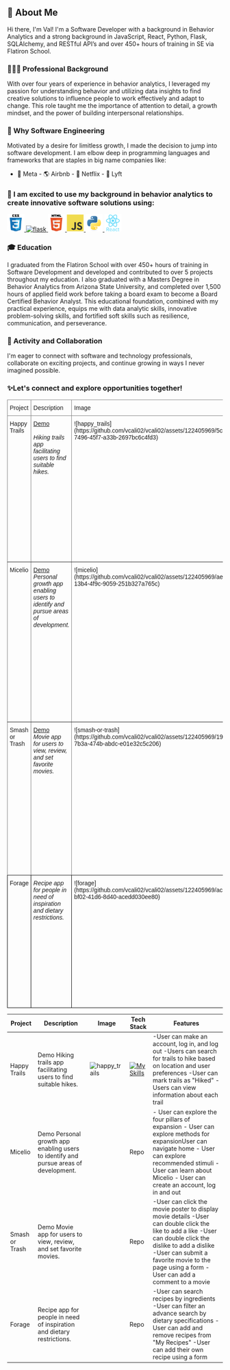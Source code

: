 ## 👋 About Me
Hi there, I'm Val! I'm a Software Developer with a background in Behavior Analytics and a strong background in JavaScript, React, Python, Flask, SQLAlchemy, and RESTful API’s and over 450+ hours of training in SE via Flatiron School. 

### 👩🏽‍🏫 Professional Background
With over four years of experience in behavior analytics, I leveraged my passion for understanding behavior and utilizing data insights to find creative solutions to influence people to work effectively and adapt to change. This role taught me the importance of attention to detail, a growth mindset, and the power of building interpersonal relationships. 

### 🚀 Why Software Engineering
Motivated by a desire for limitless growth, I made the decision to jump into software development. I am elbow deep in programming languages and frameworks that are staples in big name companies like:
- 📱 Meta - 🌎 Airbnb - 🎥 Netflix - 🚗 Lyft

### 🧠 I am excited to use my background in behavior analytics to create innovative software solutions using:
<p align="left"> <a href="https://www.w3schools.com/css/" target="_blank" rel="noreferrer"> <img src="https://raw.githubusercontent.com/devicons/devicon/master/icons/css3/css3-original-wordmark.svg" alt="css3" width="40" height="40"/> </a> <a href="https://flask.palletsprojects.com/" target="_blank" rel="noreferrer"> <img src="https://www.vectorlogo.zone/logos/pocoo_flask/pocoo_flask-icon.svg" alt="flask" width="40" height="40"/> </a> <a href="https://www.w3.org/html/" target="_blank" rel="noreferrer"> <img src="https://raw.githubusercontent.com/devicons/devicon/master/icons/html5/html5-original-wordmark.svg" alt="html5" width="40" height="40"/> </a> <a href="https://developer.mozilla.org/en-US/docs/Web/JavaScript" target="_blank" rel="noreferrer"> <img src="https://raw.githubusercontent.com/devicons/devicon/master/icons/javascript/javascript-original.svg" alt="javascript" width="40" height="40"/> </a> <a href="https://www.python.org" target="_blank" rel="noreferrer"> <img src="https://raw.githubusercontent.com/devicons/devicon/master/icons/python/python-original.svg" alt="python" width="40" height="40"/> </a> <a href="https://reactjs.org/" target="_blank" rel="noreferrer"> <img src="https://raw.githubusercontent.com/devicons/devicon/master/icons/react/react-original-wordmark.svg" alt="react" width="40" height="40"/> </a> 
  
### 🎓 Education 
I graduated from the Flatiron School with over 450+ hours of training in Software Development and developed and contributed to over 5 projects throughout my education.
I also graduated with a Masters Degree in Behavior Analytics from Arizona State University, and completed over 1,500 hours of applied field work before taking a board exam to become a Board Certified Behavior Analyst. This educational foundation, combined with my practical experience, equips me with data analytic skills, innovative problem-solving skills, and fortified soft skills such as resilience, communication, and perseverance. 

### 🌱 Activity and Collaboration
I'm eager to connect with software and technology professionals, collaborate on exciting projects, and continue growing in ways I never imagined possible. 

### ✨Let's connect and explore opportunities together!
<style type="text/css">
.tg  {border-collapse:collapse;border-spacing:0;}
.tg td{border-color:black;border-style:solid;border-width:1px;font-family:Arial, sans-serif;font-size:14px;
  overflow:hidden;padding:10px 5px;word-break:normal;}
.tg th{border-color:black;border-style:solid;border-width:1px;font-family:Arial, sans-serif;font-size:14px;
  font-weight:normal;overflow:hidden;padding:10px 5px;word-break:normal;}
.tg .tg-0pky{border-color:inherit;text-align:left;vertical-align:top}
.tg .tg-0lax{text-align:left;vertical-align:top}
</style>
<table class="tg">
<thead>
  <tr>
    <th class="tg-0pky">Project</th>
    <th class="tg-0pky">Description</th>
    <th class="tg-0pky">Image</th>
    <th class="tg-0pky">Tech Stack</th>
    <th class="tg-0pky">Features</th>
  </tr>
</thead>
<tbody>
  <tr>
    <td class="tg-0pky">Happy Trails</td>
    <td class="tg-0pky"><a href="https://www.youtube.com/watch?v=g_8xGVR43OQ" target="_blank" rel="noopener noreferrer">Demo</a><br><br><span style="font-weight:400;font-style:italic">Hiking trails app facilitating users to find suitable hikes.</span></td>
    <td class="tg-0pky">![happy_trails](https://github.com/vcali02/vcali02/assets/122405969/5c4aac2d-7496-45f7-a33b-2697bc6c4fd3)
 </td>
    <td class="tg-0pky"><a href="https://github.com/vcali02/Happy_Trails" target="_blank" rel="noopener noreferrer">Repo</a><br> 
      [![My Skills](https://skillicons.dev/icons?i=js,py,flask,react,vite,materialui)](https://skillicons.dev)
</td>
    <td class="tg-0pky"><br><span style="font-weight:400;font-style:normal">-User can make an account, log in, and log out</span><br>-Users can search for trails to hike based on location and user preferences<br><span style="font-weight:400;font-style:normal">-User can mark trails as "Hiked"</span><br><span style="font-weight:400;font-style:normal">-Users can view information about each trail</span><br></td>
  </tr>
  <tr>
    <td class="tg-0pky">Micelio</td>
    <td class="tg-0pky"><a href="https://www.youtube.com/watch?v=HWcm-QKDm5g" target="_blank" rel="noopener noreferrer">Demo</a><br><span style="font-weight:400;font-style:italic;text-decoration:none">Personal growth app enabling users to identify and pursue areas of development.</span></td>
    <td class="tg-0pky">![micelio](https://github.com/vcali02/vcali02/assets/122405969/ae662341-13b4-4f9c-9059-251b327a765c)
 </td>
    <td class="tg-0pky"><a href="https://github.com/vcali02/micelio" target="_blank" rel="noopener noreferrer">Repo</a><br>
      <img src="![JS_ICON](https://github.com/vcali02/vcali02/assets/122405969/f5635d91-f3fc-40e2-b880-dc8115179ea9)"></img>
      ![REACT_ICON](https://github.com/vcali02/vcali02/assets/122405969/01d4a3c6-c096-4528-9568-88fc6e289135)
      ![PY_ICON](https://github.com/vcali02/vcali02/assets/122405969/52cf2c3f-f64e-4abc-9ef1-a275cd168902)
      ![FLASK_ICON](https://github.com/vcali02/vcali02/assets/122405969/651b6184-04eb-4481-a09f-16167e326458)
      ![CSS_ICON](https://github.com/vcali02/vcali02/assets/122405969/5efb2ed4-bff2-45ae-b792-090c9d438b37)
      ![MUI_ICON](https://github.com/vcali02/vcali02/assets/122405969/0d1f0195-9e21-439b-9628-edd9330cf72d)
    </td>
    <td class="tg-0pky">- User can explore the four pillars of expansion<br>- User can explore methods for expansion<br>- User can navigate home<br>- User can explore recommended stimuli<br>- User can learn about Micelio<br>- User can create an account, log in and out</td>
  </tr>
  <tr>
    <td class="tg-0pky">Smash or Trash</td>
    <td class="tg-0pky"><a href="https://www.youtube.com/watch?v=7v81tOzrDYk" target="_blank" rel="noopener noreferrer">Demo</a><br><span style="font-weight:400;font-style:italic;text-decoration:none">Movie app for users to view, review, and set favorite movies.</span></td>
    <td class="tg-0pky">![smash-or-trash](https://github.com/vcali02/vcali02/assets/122405969/19e7a156-7b3a-474b-abdc-e01e32c5c206)
 </td>
    <td class="tg-0pky"><a href="https://github.com/dxyz773/smash-or-trash" target="_blank" rel="noopener noreferrer">Repo</a>
      ![JS_ICON](https://github.com/vcali02/vcali02/assets/122405969/f5635d91-f3fc-40e2-b880-dc8115179ea9)
      ![CSS_ICON](https://github.com/vcali02/vcali02/assets/122405969/5efb2ed4-bff2-45ae-b792-090c9d438b37)
    </td>
    <td class="tg-0pky">-User can click the movie poster to display movie details <br>-User can double click the like to add a like<br>-User can double click the dislike to add a dislike<br>-User can submit a favorite movie to the page using a form<br>-User can add a comment to a movie </td>
  </tr>
  <tr>
    <td class="tg-0lax">Forage</td>
    <td class="tg-0lax"><span style="font-style:italic">Recipe app for people in need of inspiration and dietary restrictions.</span></td>
    <td class="tg-0lax"> ![forage](https://github.com/vcali02/vcali02/assets/122405969/ac8ad38a-bf02-41d6-8d40-acedd030ee80)
</td>
    <td class="tg-0lax"><a href="https://github.com/vcali02/Forage_01" target="_blank" rel="noopener noreferrer">Repo</a><br>
      ![JS_ICON](https://github.com/vcali02/vcali02/assets/122405969/f5635d91-f3fc-40e2-b880-dc8115179ea9)
      ![REACT_ICON](https://github.com/vcali02/vcali02/assets/122405969/01d4a3c6-c096-4528-9568-88fc6e289135)
      ![CSS_ICON](https://github.com/vcali02/vcali02/assets/122405969/5efb2ed4-bff2-45ae-b792-090c9d438b37)
    </td>
    <td class="tg-0lax">-User can search recipes by ingredients<br>-User can filter an advance search by dietary specifications<br>-User can add and remove recipes from "My Recipes"<br>-User can add their own recipe using a form</td>
  </tr>
</tbody>
</table>








| Project        | Description                                                         | Image           | Tech Stack                                 | Features                                                                                                      |
|----------------|---------------------------------------------------------------------|-----------------|--------------------------------------------|---------------------------------------------------------------------------------------------------------------|
| Happy Trails   | Demo  Hiking trails app facilitating users to find suitable hikes.| ![happy_trails](https://github.com/vcali02/vcali02/assets/122405969/8acf48c5-3062-4055-8fc7-7c685c616dc2)| [![My Skills](https://skillicons.dev/icons?i=js,py,flask,react,vite,materialui)](https://skillicons.dev)|  -User can make an account, log in, and log out -Users can search for trails to hike based on location and user preferences -User can mark trails as "Hiked" -Users can view information about each trail                                                   |
| Micelio        | Demo Personal growth app enabling users to identify and pursue areas of development. |       | Repo       | - User can explore the four pillars of expansion - User can explore methods for expansionUser can navigate home - User can explore recommended stimuli - User can learn about Micelio - User can create an account, log in and out                       |
| Smash or Trash | Demo Movie app for users to view, review, and set favorite movies.                   |       | Repo       | -User can click the movie poster to display movie details  -User can double click the like to add a like -User can double click the dislike to add a dislike -User can submit a favorite movie to the page using a form -User can add a comment to a movie  |
| Forage         | Recipe app for people in need of inspiration and dietary restrictions.               |       | Repo       | -User can search recipes by ingredients -User can filter an advance search by dietary specifications -User can add and remove recipes from "My Recipes" -User can add their own recipe using a form                                                         |
